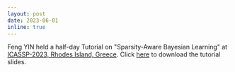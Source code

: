 ```yaml
---
layout: post
date: 2023-06-01
inline: true
---
```


Feng YIN held a half-day Tutorial on "Sparsity-Aware Bayesian Learning" at <a href="https://2023.ieeeicassp.org/tutorials/#1675893603876-b83acc48-1db6">ICASSP-2023, Rhodes Island, Greece</a>. Click <a href="https://blsp-group.github.io/source/pdf/ICASSP-2023 Tutorial Slides- final-0604.pdf">here</a> to download the tutorial slides. 